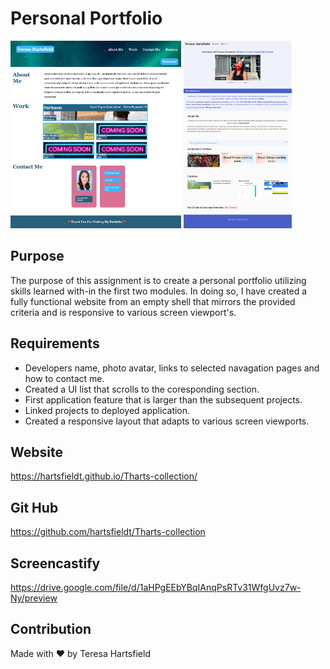 # Personal Portfolio

<img src="./assets/images/screenshot.png" alt="screenshot of the website version 1" height="300px"/>
<img src="./assets/images/secondversion.png" alt="screenshot of the website version 2" height="300px"/>

## Purpose

The purpose of this assignment is to create a personal portfolio utilizing skills learned with-in
the first two modules. In doing so, I have created a fully functional website from an empty shell
that mirrors the provided criteria and is responsive to various screen viewport's.

## Requirements

- Developers name, photo avatar, links to selected navagation pages and how to contact me.
- Created a UI list that scrolls to the coresponding section.
- First application feature that is larger than the subsequent projects.
- Linked projects to deployed application.
- Created a responsive layout that adapts to various screen viewports.

## Website

https://hartsfieldt.github.io/Tharts-collection/

## Git Hub

https://github.com/hartsfieldt/Tharts-collection

## Screencastify

https://drive.google.com/file/d/1aHPgEEbYBqIAnqPsRTv31WfgUvz7w-Ny/preview

## Contribution

Made with ❤️ by Teresa Hartsfield

